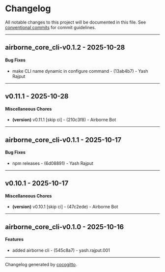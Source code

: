 # Changelog
All notable changes to this project will be documented in this file. See [conventional commits](https://www.conventionalcommits.org/) for commit guidelines.

- - -
## airborne_core_cli-v0.1.2 - 2025-10-28
#### Bug Fixes
- make CLI name dynamic in configure command - (13ab4b7) - Yash Rajput

- - -

## v0.11.1 - 2025-10-28
#### Miscellaneous Chores
- **(version)** v0.11.1 [skip ci] - (210c3f8) - Airborne Bot

- - -

## airborne_core_cli-v0.1.1 - 2025-10-17
#### Bug Fixes
- npm releases - (6d08891) - Yash Rajput

- - -

## v0.10.1 - 2025-10-17
#### Miscellaneous Chores
- **(version)** v0.10.1 [skip ci] - (47c2ede) - Airborne Bot

- - -

## airborne_core_cli-v0.1.0 - 2025-10-16
#### Features
- added airborne cli - (545c8a7) - yash.rajput.001

- - -

Changelog generated by [cocogitto](https://github.com/cocogitto/cocogitto).